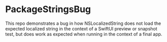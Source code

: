 #  PackageStringsBug

This repo demonstrates a bug in how NSLocalizedString does not load the expected localized string in the context of a SwiftUI preview or snapshot test, but does work as expected when running in the context of a final app.
